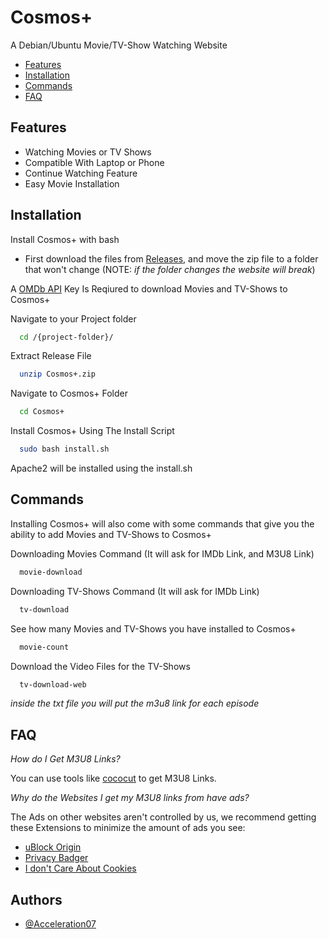 
# Cosmos+

A Debian/Ubuntu Movie/TV-Show Watching Website

- [Features](#features)
- [Installation](#installation)
- [Commands](#commands)
- [FAQ](#faq)



## Features

- Watching Movies or TV Shows
- Compatible With Laptop or Phone
- Continue Watching Feature
- Easy Movie Installation


## Installation

Install Cosmos+ with bash
- First download the files from [Releases](https://github.com/chuck4565656/Cosmos/releases), and move the zip file to a folder that won't change (NOTE: *if the folder changes the website will break*)

A [OMDb API](https://www.omdbapi.com/apikey.aspx?__EVENTTARGET=freeAcct&__EVENTARGUMENT=&__LASTFOCUS=&__VIEWSTATE=%2FwEPDwUKLTIwNDY4MTIzNQ9kFgYCAQ9kFgICBw8WAh4HVmlzaWJsZWhkAgIPFgIfAGhkAgMPFgIfAGhkGAEFHl9fQ29udHJvbHNSZXF1aXJlUG9zdEJhY2tLZXlfXxYDBQtwYXRyZW9uQWNjdAUIZnJlZUFjY3QFCGZyZWVBY2N0oCxKYG7xaZwy2ktIrVmWGdWzxj%2FDhHQaAqqFYTiRTDE%3D&__VIEWSTATEGENERATOR=5E550F58&__EVENTVALIDATION=%2FwEdAAU%2BO86JjTqdg0yhuGR2tBukmSzhXfnlWWVdWIamVouVTzfZJuQDpLVS6HZFWq5fYpioiDjxFjSdCQfbG0SWduXFd8BcWGH1ot0k0SO7CfuulHLL4j%2B3qCcW3ReXhfb4KKsSs3zlQ%2B48KY6Qzm7wzZbR&at=freeAcct&Email=) Key Is Reqiured to download Movies and TV-Shows to Cosmos+ 

Navigate to your Project folder
```bash
  cd /{project-folder}/
```
Extract Release File
```bash
  unzip Cosmos+.zip
```

Navigate to Cosmos+ Folder
```bash
  cd Cosmos+
```

Install Cosmos+ Using The Install Script
```bash
  sudo bash install.sh
```
Apache2 will be installed using the install.sh

## Commands

Installing Cosmos+ will also come with some commands that give you the ability to add Movies and TV-Shows to Cosmos+


Downloading Movies Command (It will ask for IMDb Link, and M3U8 Link)

```bash
  movie-download
```

Downloading TV-Shows Command (It will ask for IMDb Link)

```bash
  tv-download
```

See how many Movies and TV-Shows you have installed to Cosmos+

```bash
  movie-count
```

Download the Video Files for the TV-Shows

```bash
  tv-download-web
```
*inside the txt file you will put the m3u8 link for each episode*

## FAQ

*How do I Get M3U8 Links?*

You can use tools like [cococut](https://cococut.net/) to get M3U8 Links.

*Why do the Websites I get my M3U8 links from have ads?*

The Ads on other websites aren't controlled by us, we recommend getting these Extensions to minimize the amount of ads you see:
- [uBlock Origin](https://chromewebstore.google.com/detail/ublock-origin/cjpalhdlnbpafiamejdnhcphjbkeiagm)
- [Privacy Badger](https://chromewebstore.google.com/detail/privacy-badger/pkehgijcmpdhfbdbbnkijodmdjhbjlgp)
- [I don't Care About Cookies](https://chromewebstore.google.com/detail/i-dont-care-about-cookies/fihnjjcciajhdojfnbdddfaoknhalnja)

## Authors

- [@Acceleration07](https://www.github.com/chuck4565656)


